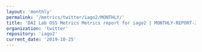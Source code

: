 ```yaml
---
layout: 'monthly'
permalink: '/metrics/twitter/iago2/MONTHLY/'
title: 'DAI Lab OSS Metrics Metrics report for iago2 | MONTHLY-REPORT-2019-10-25'
organization: 'twitter'
repository: 'iago2'
current_date: '2019-10-25'
---
```

